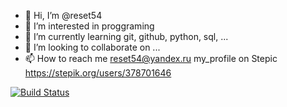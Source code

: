 - 👋 Hi, I’m @reset54
- 👀 I’m interested in proggraming
- 🌱 I’m currently learning git, github, python, sql, ...
- 💞️ I’m looking to collaborate on ...
- 📫 How to reach me reset54@yandex.ru
my_profile on Stepic https://stepik.org/users/378701646

[![Build Status](https://github.com/reset54/instructions_54/blob/main/.github/workflows/jupiter_installer.yml/badge.svg?branch=main)](https://github.com/reset54/instructions_54/blob/main/.github/workflows/jupiter_installer.yml)
